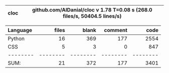 cloc|github.com/AlDanial/cloc v 1.78  T=0.08 s (268.0 files/s, 50404.5 lines/s)
--- | ---

Language|files|blank|comment|code
:-------|-------:|-------:|-------:|-------:
Python|16|369|177|2554
CSS|5|3|0|847
--------|--------|--------|--------|--------
SUM:|21|372|177|3401
